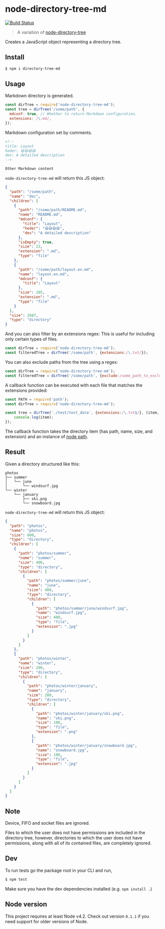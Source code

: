 # node-directory-tree-md 

[![Build Status](https://travis-ci.org/uiw-react/node-directory-tree-md.svg)](https://travis-ci.org/uiw-react/node-directory-tree-md)

> A variation of [node-directory-tree](https://github.com/mihneadb/node-directory-tree)

Creates a JavaScript object representing a directory tree.

## Install
```bash
$ npm i directory-tree-md
```

## Usage

Markdown directory is generated.

```js
const dirTree = require('node-directory-tree-md');
const tree = dirTree('/some/path', {
  mdconf: true, // Whether to return Markdown configuration.
  extensions: /\.md/,
});
```

Markdown configuration set by comments.

```markdown
<!--
title: Layout 
heder: 😆😆😆😆
des: A detailed description
-->

Other Markdown content
```

`node-directory-tree-md` will return this JS object:

```json
{
  "path": "/some/path",
  "name": "doc",
  "children": [
    {
      "path": "/some/path/README.md",
      "name": "README.md",
      "mdconf": {
        "title": "Layout",
        "heder": "😆😆😆😆",
        "des": "A detailed description"
      },
      "isEmpty": true, 
      "size": 23,
      "extension": ".md",
      "type": "file"
    },
    {
      "path": "/some/path/layout.en.md",
      "name": "layout.en.md",
      "mdconf": {
        "title": "Layout"
      },
      "size": 285,
      "extension": ".md",
      "type": "file"
    }
  ],
  "size": 2607,
  "type": "directory"
}
```

And you can also filter by an extensions regex:
This is useful for including only certain types of files.

```js
const dirTree = require('node-directory-tree-md');
const filteredTree = dirTree('/some/path', {extensions:/\.txt/});
```

You can also exclude paths from the tree using a regex:

```js
const dirTree = require('node-directory-tree-md');
const filteredTree = dirTree('/some/path', {exclude:/some_path_to_exclude/});
```

A callback function can be executed with each file that matches the extensions provided:

```js
const PATH = require('path');
const dirTree = require('node-directory-tree-md');

const tree = dirTree('./test/test_data', {extensions:/\.txt$/}, (item, PATH) => {
	console.log(item);
});
```

The callback function takes the directory item (has path, name, size, and extension) and an instance of [node path](https://nodejs.org/api/path.html).

## Result
Given a directory structured like this:

```
photos
├── summer
│   └── june
│       └── windsurf.jpg
└── winter
    └── january
        ├── ski.png
        └── snowboard.jpg
```

`node-directory-tree-md` will return this JS object:

```json
{
  "path": "photos",
  "name": "photos",
  "size": 600,
  "type": "directory",
  "children": [
    {
      "path": "photos/summer",
      "name": "summer",
      "size": 400,
      "type": "directory",
      "children": [
        {
          "path": "photos/summer/june",
          "name": "june",
          "size": 400,
          "type": "directory",
          "children": [
            {
              "path": "photos/summer/june/windsurf.jpg",
              "name": "windsurf.jpg",
              "size": 400,
              "type": "file",
              "extension": ".jpg"
            }
          ]
        }
      ]
    },
    {
      "path": "photos/winter",
      "name": "winter",
      "size": 200,
      "type": "directory",
      "children": [
        {
          "path": "photos/winter/january",
          "name": "january",
          "size": 200,
          "type": "directory",
          "children": [
            {
              "path": "photos/winter/january/ski.png",
              "name": "ski.png",
              "size": 100,
              "type": "file",
              "extension": ".png"
            },
            {
              "path": "photos/winter/january/snowboard.jpg",
              "name": "snowboard.jpg",
              "size": 100,
              "type": "file",
              "extension": ".jpg"
            }
          ]
        }
      ]
    }
  ]
}
```
## Note
Device, FIFO and socket files are ignored.

Files to which the user does not have permissions are included in the directory
tree, however, directories to which the user does not have permissions, along
with all of its contained files, are completely ignored.

## Dev

To run tests go the package root in your CLI and run,

```bash
$ npm test
```

Make sure you have the dev dependencies installed (e.g. `npm install .`)

## Node version

This project requires at least Node v4.2.
Check out version `0.1.1` if you need support for older versions of Node.
